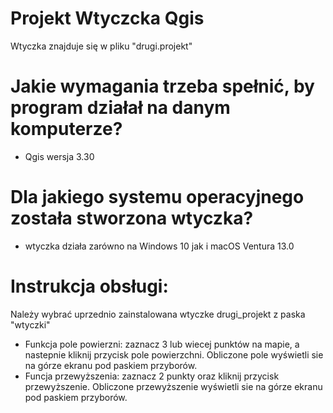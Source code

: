 # Projekt Wtyczcka Qgis
Wtyczka znajduje się w pliku "drugi.projekt"

# Jakie wymagania trzeba spełnić, by program działał na danym komputerze?
- Qgis wersja 3.30

# Dla jakiego systemu operacyjnego została stworzona wtyczka?
- wtyczka działa zarówno na Windows 10 jak i macOS Ventura 13.0

# Instrukcja obsługi: 
Należy wybrać uprzednio zainstalowana wtyczke drugi_projekt z paska "wtyczki"
- Funkcja pole powierzni: zaznacz 3 lub wiecej punktów na mapie, a nastepnie kliknij przycisk pole powierzchni.
Obliczone pole wyświetli sie na górze ekranu pod paskiem przyborów.
- Funcja przewyższenia: zaznacz 2 punkty oraz kliknij przycisk przewyższenie.
Obliczone przewyższenie wyświetli sie na górze ekranu pod paskiem przyborów.



    
